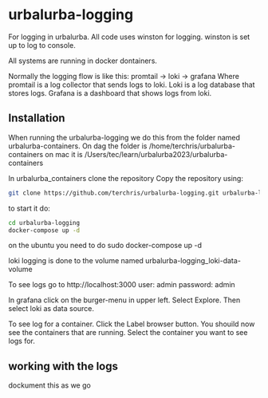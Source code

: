 # urbalurba-logging

For logging in urbalurba.
All code uses winston for logging. winston is set up to log to console.

All systems are running in docker dontainers.

Normally the logging flow is like this:
promtail -> loki -> grafana
Where promtail is a log collector that sends logs to loki.
Loki is a log database that stores logs.
Grafana is a dashboard that shows logs from loki.

## Installation

When running the urbalurba-logging we do this from the folder named urbalurba-containers.
On dag the folder is /home/terchris/urbalurba-containers on mac it is /Users/tec/learn/urbalurba2023/urbalurba-containers

In urbalurba_containers clone the repository
Copy the repository using:

```bash
git clone https://github.com/terchris/urbalurba-logging.git urbalurba-logging
```

to start it do:

```bash
cd urbalurba-logging
docker-compose up -d
```

on the ubuntu you need to do sudo docker-compose up -d

loki logging is done to the volume named urbalurba-logging_loki-data-volume

To see logs go to http://localhost:3000
user: admin
password: admin

In grafana click on the burger-menu in upper left. Select Explore. Then select loki as data source.

To see log for a container. Click the Label browser button. You shouild now see the containers that are running. Select the container you want to see logs for.

## working with the logs

dockument this as we go